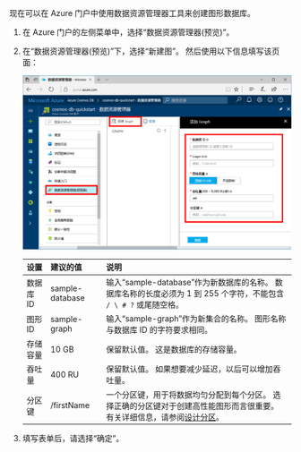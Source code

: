 现在可以在 Azure 门户中使用数据资源管理器工具来创建图形数据库。 

1. 在 Azure 门户的左侧菜单中，选择“数据资源管理器(预览)”。

2. 在“数据资源管理器(预览)”下，选择“新建图”。 然后使用以下信息填写该页面：

    ![Azure 门户中的数据资源管理器](./media/cosmos-db-create-graph/azure-cosmosdb-data-explorer.png)

    设置|建议的值|说明
    ---|---|---
    数据库 ID|sample-database|输入“sample-database”作为新数据库的名称。 数据库名称的长度必须为 1 到 255 个字符，不能包含 `/ \ # ?` 或尾随空格。
    图形 ID|sample-graph|输入“sample-graph”作为新集合的名称。 图形名称与数据库 ID 的字符要求相同。
    存储容量| 10 GB|保留默认值。 这是数据库的存储容量。
    吞吐量|400 RU|保留默认值。 如果想要减少延迟，以后可以增加吞吐量。
    分区键|/firstName|一个分区键，用于将数据均匀分配到每个分区。 选择正确的分区键对于创建高性能图形而言很重要。 有关详细信息，请参阅[设计分区](../articles/cosmos-db/partition-data.md#designing-for-partitioning)。

3. 填写表单后，请选择“确定”。
